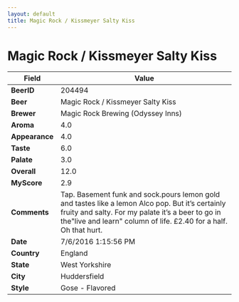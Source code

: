 ```yaml
---
layout: default
title: Magic Rock / Kissmeyer Salty Kiss
---
```


# Magic Rock / Kissmeyer Salty Kiss

| Field         | Value     |
|---------------|-----------|
| **BeerID** | 204494 |
| **Beer** | Magic Rock / Kissmeyer Salty Kiss |
| **Brewer** | Magic Rock Brewing (Odyssey Inns) |
| **Aroma** | 4.0 |
| **Appearance** | 4.0 |
| **Taste** | 6.0 |
| **Palate** | 3.0 |
| **Overall** | 12.0 |
| **MyScore** | 2.9 |
| **Comments** | Tap. Basement funk and sock.pours lemon gold and tastes like a lemon Alco pop. But it’s certainly fruity and salty. For my palate it’s a beer to go in the&quot;live and learn&quot; column of life. £2.40 for a half. Oh that hurt. |
| **Date** | 7/6/2016 1:15:56 PM |
| **Country** | England |
| **State** | West Yorkshire |
| **City** | Huddersfield |
| **Style** | Gose - Flavored |
